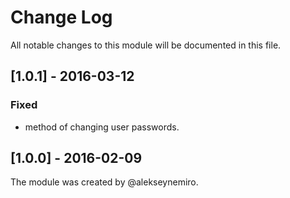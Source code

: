 # Change Log

All notable changes to this module will be documented in this file.

## [1.0.1] - 2016-03-12
### Fixed
- method of changing user passwords.

## [1.0.0] - 2016-02-09
The module was created by @alekseynemiro.